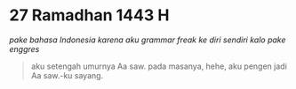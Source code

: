# 27 Ramadhan 1443 H

_pake bahasa Indonesia karena aku grammar freak ke diri sendiri kalo pake enggres_

> aku setengah umurnya Aa saw. pada masanya, hehe, aku pengen jadi Aa saw.-ku sayang.
